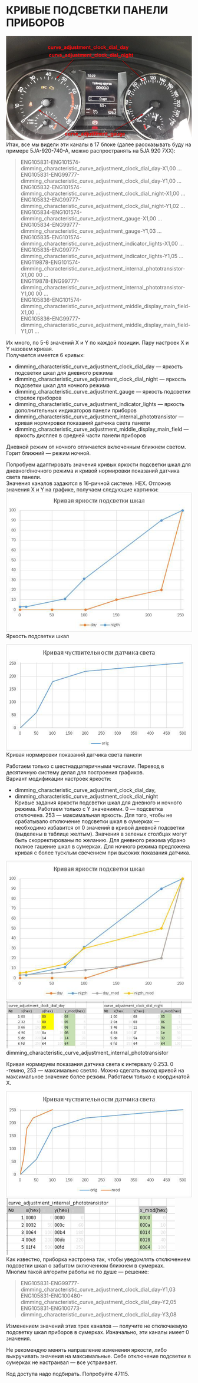 # КРИВЫЕ ПОДСВЕТКИ ПАНЕЛИ ПРИБОРОВ 

![Screenshot](../images/PQ26/instr_main.png)  
Итак, все мы видели эти каналы в 17 блоке (далее рассказывать буду на примере 5JA-920-740-A, можно распространять на 5JA 920 7XX):   
> ENG105831-ENG101574-dimming_characteristic_curve_adjustment_clock_dial_day-X1,00 …   
ENG105831-ENG99777-dimming_characteristic_curve_adjustment_clock_dial_day-Y1,00 …   
ENG105832-ENG101574-dimming_characteristic_curve_adjustment_clock_dial_night-X1,00 …   
ENG105832-ENG99777-dimming_characteristic_curve_adjustment_clock_dial_night-Y1,02 …   
ENG105834-ENG101574-dimming_characteristic_curve_adjustment_gauge-X1,00 …   
ENG105834-ENG99777-dimming_characteristic_curve_adjustment_gauge-Y1,03 …   
ENG105835-ENG101574-dimming_characteristic_curve_adjustment_indicator_lights-X1,00 …   
ENG105835-ENG99777-dimming_characteristic_curve_adjustment_indicator_lights-Y1,05 …   
ENG119878-ENG101574-dimming_characteristic_curve_adjustment_internal_phototransistor-X1,00 00 …   
ENG119878-ENG99777-dimming_characteristic_curve_adjustment_internal_phototransistor-Y1,00 00 …   
ENG105836-ENG101574-dimming_characteristic_curve_adjustment_middle_display_main_field-X1,00 …   
ENG105836-ENG99777-dimming_characteristic_curve_adjustment_middle_display_main_field-Y1,01 …  

Их много, по 5-6 значений X и Y по каждой позиции. Пару настроек X и Y назовем кривая.  
Получается имеется 6 кривых:  

* dimming_characteristic_curve_adjustment_clock_dial_day — яркость подсветки шкал для дневного режима   
* dimming_characteristic_curve_adjustment_clock_dial_night — яркость подсветки шкал для ночного режима   
* dimming_characteristic_curve_adjustment_gauge — яркость подсветки стрелок приборов   
* dimming_characteristic_curve_adjustment_indicator_lights — яркость дополнительных индикаторов панели приборов   
* dimming_characteristic_curve_adjustment_internal_phototransistor — кривая нормировки показаний датчика света панели   
* dimming_characteristic_curve_adjustment_middle_display_main_field — яркость дисплея в средней части панели приборов  

Дневной режим от ночного отличается включенным ближнем светом. Горит ближний — режим ночной.  

Попробуем адаптировать значения кривых яркости подсветки шкал для дневного\ночного режима и кривой нормировки показаний датчика света панели.   
Значения каналов задаются в 16-ричной системе. HEX. Отложив значения X и Y на графике, получаем следующие картинки:   
![Screenshot](../images/PQ26/chart1.png)  
Яркость подсветки шкал

![Screenshot](../images/PQ26/chart2.png)  
Кривая нормировки показаний датчика света панели  

Работаем только с шестнадцатеричными числами. Перевод в десятичную систему делал для построения графиков.  
Вариант модификации настроек яркости:  

* dimming_characteristic_curve_adjustment_clock_dial_day,   
* dimming_characteristic_curve_adjustment_clock_dial_night  
Кривые задания яркости подсветки шкал для дневного и ночного режима. Работаем только с Y значениями. 0 — подсветка отключена. 253 — максимальная яркость. Для того, чтобы не срабатывало отключение подсветки шкал в сумерках — необходимо избавится от 0 значений в кривой дневной подсветки (выделены в таблице желтым). Значения в зеленых столбцах могут быть скорректированы по желанию. Для дневного режима убрано полное гашение шкал в сумерках. Для ночного режима предложена кривая с более тусклым свечением при высоких показания датчика.

![Screenshot](../images/PQ26/chart3.png)   
![Screenshot](../images/PQ26/chart_table3.png)   
dimming_characteristic_curve_adjustment_internal_phototransistor  

Кривая нормируем показания датчика света к интервалу 0.253. 0 -темно, 253 — максимально светло. Можно сделать выход кривой на максимальное значение более резким. Работаем только с координатой X.

![Screenshot](../images/PQ26/chart4.png)   
![Screenshot](../images/PQ26/chart_table4.png)   
Как известно, приборка настроена так, чтобы уведомлять отключением подсветки шкал о забытом включенном ближнем в сумерках.   
Многим такой алгоритм работы не по душе — решение:   
> ENG105831-ENG99777-dimming_characteristic_curve_adjustment_clock_dial_day-Y1,03   
ENG105831-ENG100480-dimming_characteristic_curve_adjustment_clock_dial_day-Y2,05   
ENG105831-ENG100773-dimming_characteristic_curve_adjustment_clock_dial_day-Y3,08   

Изменением значений этих трех каналов — получите не отключаемую подсветку шкал приборов в сумерках. Изначально, эти каналы имеет 0 значения.  

Не рекомендую менять направление изменения яркости, либо выкручивать значения на максимальные.
Себе отключение подсветки в сумерках не настраивал — все устраивает.  

Код доступа надо подбирать. Попробуйте 47115.  
